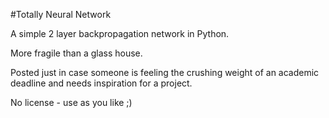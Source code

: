 #Totally Neural Network

A simple 2 layer backpropagation network in Python.

More fragile than a glass house.

Posted just in case someone is feeling the crushing weight of an academic deadline and needs inspiration for a project.

No license - use as you like ;)

